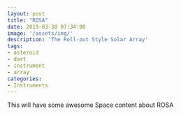 ```yaml
---
layout: post
title: "ROSA"
date: 2019-03-30 07:34:00
image: '/assets/img/'
description: 'The Roll-out Style Solar Array'
tags:
- asteroid
- dart
- instrument
- array
categories:
- Instruments
---
```


This will have some awesome Space content about ROSA